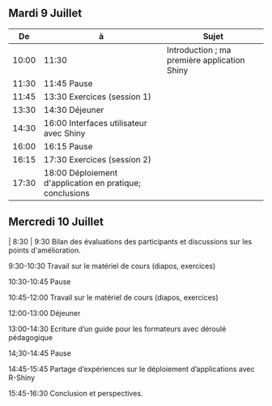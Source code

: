 ## Mardi 9 Juillet


| De | à | Sujet | 
|----------|--------|-------------------------------------------------------|
| 10:00 | 11:30 |  Introduction ; ma première application Shiny |
| 11:30 | 11:45   Pause |
| 11:45 | 13:30   Exercices (session 1) |
| 13:30 | 14:30   Déjeuner |
| 14:30 | 16:00   Interfaces utilisateur avec Shiny |
| 16:00 | 16:15   Pause |
| 16:15 | 17:30   Exercices (session 2) |
| 17:30 | 18:00   Déploiement d'application en pratique; conclusions |

 
## Mercredi 10 Juillet


| 8:30 | 9:30 Bilan des évaluations des participants et discussions sur les points d'amélioration.

9:30-10:30 Travail sur le matériel de cours (diapos, exercices) 

10:30-10:45 Pause

10:45-12:00 Travail sur le matériel de cours (diapos, exercices) 

12:00-13:00 Déjeuner

13:00-14:30 Ecriture d’un guide pour les formateurs avec déroulé pédagogique

14;30-14:45 Pause

14:45-15:45 Partage d’expériences sur le déploiement d’applications avec R-Shiny

15:45-16:30 Conclusion et perspectives.
